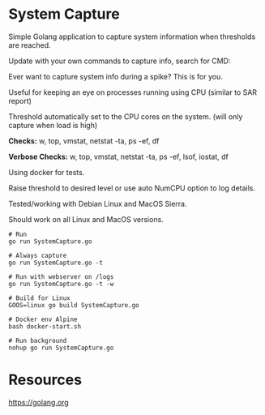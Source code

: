 # System Capture

Simple Golang application to capture system information when thresholds are reached.

Update with your own commands to capture info, search for CMD:

Ever want to capture system info during a spike? This is for you.

Useful for keeping an eye on processes running using CPU (similar to SAR report)

Threshold automatically set to the CPU cores on the system. (will only capture when load is high)

**Checks:** w, top, vmstat, netstat -ta, ps -ef, df

**Verbose Checks:** w, top, vmstat, netstat -ta, ps -ef, lsof, iostat, df

Using docker for tests.

Raise threshold to desired level or use auto NumCPU option to log details.

Tested/working with Debian Linux and MacOS Sierra.

Should work on all Linux and MacOS versions.

```
# Run
go run SystemCapture.go

# Always capture
go run SystemCapture.go -t

# Run with webserver on /logs
go run SystemCapture.go -t -w

# Build for Linux
GOOS=linux go build SystemCapture.go

# Docker env Alpine
bash docker-start.sh

# Run background
nohup go run SystemCapture.go
```

# Resources

https://golang.org
